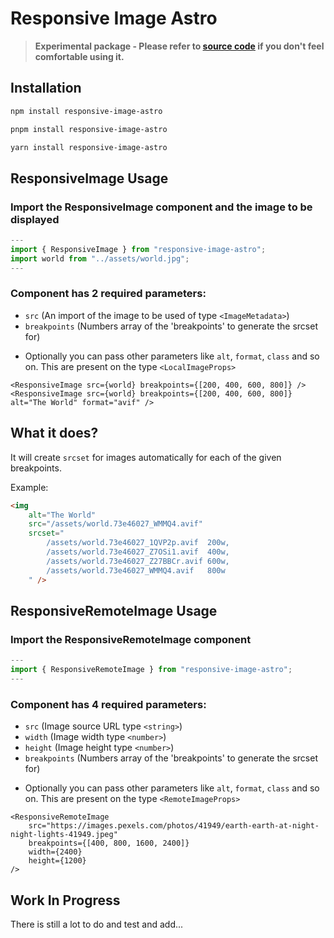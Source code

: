 # Responsive Image Astro

> **Experimental package - Please refer to [source code](https://github.com/MrAmericanMike/responsive-image-astro) if you don't feel comfortable using it.**

## Installation

```sh
npm install responsive-image-astro
```

```sh
pnpm install responsive-image-astro
```

```sh
yarn install responsive-image-astro
```

## ResponsiveImage Usage

### Import the ResponsiveImage component and the image to be displayed

```js
---
import { ResponsiveImage } from "responsive-image-astro";
import world from "../assets/world.jpg";
---
```

### Component has 2 required parameters:

-   `src` (An import of the image to be used of type `<ImageMetadata>`)
-   `breakpoints` (Numbers array of the 'breakpoints' to generate the srcset for)

*   Optionally you can pass other parameters like `alt`, `format`, `class` and so on. This are present on the type `<LocalImageProps>`

```astro
<ResponsiveImage src={world} breakpoints={[200, 400, 600, 800]} />
<ResponsiveImage src={world} breakpoints={[200, 400, 600, 800]} alt="The World" format="avif" />
```

## What it does?

It will create `srcset` for images automatically for each of the given breakpoints.

Example:

```html
<img
	alt="The World"
	src="/assets/world.73e46027_WMMQ4.avif"
	srcset="
		/assets/world.73e46027_1QVP2p.avif  200w,
		/assets/world.73e46027_Z7OSi1.avif  400w,
		/assets/world.73e46027_Z27BBCr.avif 600w,
		/assets/world.73e46027_WMMQ4.avif   800w
	" />
```

## ResponsiveRemoteImage Usage

### Import the ResponsiveRemoteImage component

```js
---
import { ResponsiveRemoteImage } from "responsive-image-astro";
---
```

### Component has 4 required parameters:

-   `src` (Image source URL type `<string>`)
-   `width` (Image width type `<number>`)
-   `height` (Image height type `<number>`)
-   `breakpoints` (Numbers array of the 'breakpoints' to generate the srcset for)

*   Optionally you can pass other parameters like `alt`, `format`, `class` and so on. This are present on the type `<RemoteImageProps>`

```astro
<ResponsiveRemoteImage
	src="https://images.pexels.com/photos/41949/earth-earth-at-night-night-lights-41949.jpeg"
	breakpoints={[400, 800, 1600, 2400]}
	width={2400}
	height={1200}
/>
```

## **Work In Progress**

There is still a lot to do and test and add...

